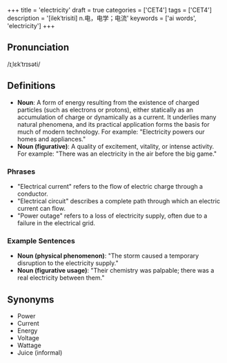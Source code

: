 +++
title = 'electricity'
draft = true
categories = ['CET4']
tags = ['CET4']
description = '[ilekˈtrisiti] n.电，电学；电流'
keywords = ['ai words', 'electricity']
+++

## Pronunciation
/ɪˌlɛkˈtrɪsəti/

## Definitions
- **Noun**: A form of energy resulting from the existence of charged particles (such as electrons or protons), either statically as an accumulation of charge or dynamically as a current. It underlies many natural phenomena, and its practical application forms the basis for much of modern technology. For example: "Electricity powers our homes and appliances."
- **Noun (figurative)**: A quality of excitement, vitality, or intense activity. For example: "There was an electricity in the air before the big game."

### Phrases
- "Electrical current" refers to the flow of electric charge through a conductor.
- "Electrical circuit" describes a complete path through which an electric current can flow.
- "Power outage" refers to a loss of electricity supply, often due to a failure in the electrical grid.

### Example Sentences
- **Noun (physical phenomenon)**: "The storm caused a temporary disruption to the electricity supply."
- **Noun (figurative usage)**: "Their chemistry was palpable; there was a real electricity between them."

## Synonyms
- Power
- Current
- Energy
- Voltage
- Wattage
- Juice (informal)
